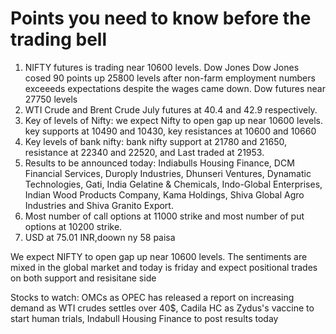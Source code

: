 # Points you need to know before the trading bell

1. NIFTY futures is trading near 10600 levels. Dow Jones Dow Jones cosed  90 points up 25800 levels after non-farm employment numbers exceeeds expectations despite the wages came down. Dow futures near 27750 levels    
2. WTI Crude and Brent Crude July futures at 40.4 and 42.9 respectively.
3. Key of levels of Nifty: we expect Nifty to open gap up near 10600 levels. key supports at 10490 and 10430, key resistances at 10600 and 10660
4. Key levels of bank nifty: bank nifty support at 21780 and 21650, resistance at   22340 and 22520, and Last traded at 21953.
5. Results to be announced today: Indiabulls Housing Finance, DCM Financial Services, Duroply Industries, Dhunseri Ventures, Dynamatic Technologies, Gati, India Gelatine & Chemicals, Indo-Global Enterprises, Indian Wood Products Company, Kama Holdings, Shiva Global Agro Industries and Shiva Granito Export.
6. Most number of call options at 11000 strike and most number of put options at 10200 strike.
7. USD at 75.01 INR,doown ny 58 paisa

We expect NIFTY to open gap up near 10600 levels. The sentiments are mixed in the global market and today is friday and expect positional trades on both support and resisitane side

Stocks to watch: OMCs as OPEC has released a report on increasing demand as WTI crudes settles over 40$, Cadila HC as Zydus's vaccine to start human trials, Indabull Housing Finance to post results today
